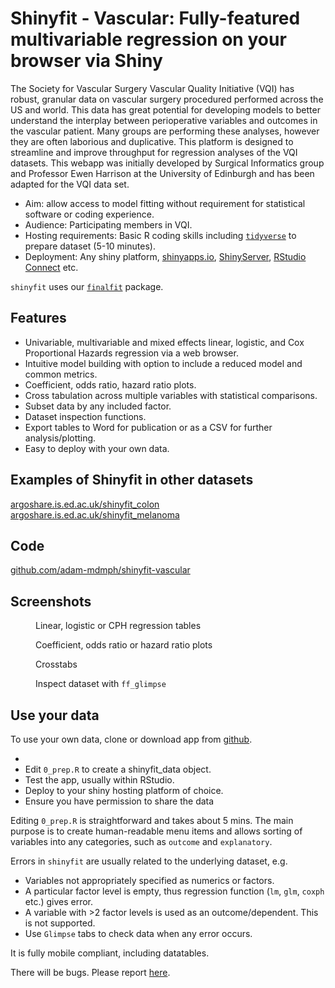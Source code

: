 # Shinyfit - Vascular: Fully-featured multivariable regression on your browser via Shiny

<!-- wp:paragraph -->
<p>The Society for Vascular Surgery Vascular Quality Initiative (VQI) has robust, granular data on vascular surgery procedured performed across the US and world.  This data has great potential for developing models to better understand the interplay between perioperative variables and outcomes in the vascular patient.  Many groups are performing these analyses, however they are often laborious and duplicative.  This platform is designed to streamline and improve throughput for regression analyses of the VQI datasets.  This webapp was initially developed by Surgical Informatics group and Professor Ewen Harrison at the University of Edinburgh and has been adapted for the VQI data set. </p>
<!-- /wp:paragraph -->

<!-- wp:list -->
<ul><li>Aim: allow access to model fitting without requirement for statistical software or coding experience.</li><li>Audience: Participating members in VQI.</li><li>Hosting requirements: Basic R coding skills including <a href="https://www.tidyverse.org/"><code>tidyverse</code></a> to prepare dataset (5-10 minutes).</li><li>Deployment: Any shiny platform, <a href="http://www.shinyapps.io/">shinyapps.io</a>, <a href="https://www.rstudio.com/products/shiny/shiny-server/">ShinyServer</a>, <a href="https://www.rstudio.com/products/connect/">RStudio Connect</a> etc. </li></ul>
<!-- /wp:list -->

<!-- wp:paragraph -->
<p><code>shinyfit</code> uses our <a href="http://finalfit.org"><code>finalfit</code></a> package.</p>
<!-- /wp:paragraph -->

<!-- wp:heading -->
<h2>Features</h2>
<!-- /wp:heading -->

<!-- wp:list -->
<ul><li>Univariable, multivariable and mixed effects linear, logistic, and Cox Proportional Hazards regression via a web browser.</li><li>Intuitive model building with option to include a reduced model and common metrics.</li><li>Coefficient, odds ratio, hazard ratio plots.</li><li>Cross tabulation across multiple variables with statistical comparisons.</li><li>Subset data by any included factor.</li><li>Dataset inspection functions.</li><li>Export tables to Word for publication or as a CSV for further analysis/plotting.</li><li>Easy to deploy with your own data.</li></ul>
<!-- /wp:list -->

<!-- wp:heading -->
<h2>Examples of Shinyfit in other datasets</h2>
<!-- /wp:heading -->

<!-- wp:paragraph -->
<p><a href="https://argoshare.is.ed.ac.uk/shinyfit_colon/">argoshare.is.ed.ac.uk/shinyfit_colon</a><br><a href="https://argoshare.is.ed.ac.uk/shinyfit_melanoma">argoshare.is.ed.ac.uk/shinyfit_melanoma</a></p>
<!-- /wp:paragraph -->

<!-- wp:heading -->
<h2>Code</h2>
<!-- /wp:heading -->

<!-- wp:paragraph -->
<p><a href="https://github.com/adam-mdmph/shinyfit-vascular">github.com/adam-mdmph/shinyfit-vascular</a></p>
<!-- /wp:paragraph -->

<!-- wp:heading -->
<h2>Screenshots</h2>
<!-- /wp:heading -->

<!-- wp:image {"id":1114} -->
<figure class="wp-block-image"><img src="http://www.datasurg.net/wp-content/uploads/2018/12/shinyfit_table-1024x313.png" alt="" class="wp-image-1114"/><figcaption>Linear, logistic or CPH regression tables<br></figcaption></figure>
<!-- /wp:image -->

<!-- wp:image {"id":1115} -->
<figure class="wp-block-image"><img src="http://www.datasurg.net/wp-content/uploads/2018/12/shinyfit_plot-1024x659.png" alt="" class="wp-image-1115"/><figcaption>Coefficient, odds ratio or hazard ratio plots</figcaption></figure>
<!-- /wp:image -->

<!-- wp:image {"id":1116} -->
<figure class="wp-block-image"><img src="http://www.datasurg.net/wp-content/uploads/2018/12/shinyfit_crosstabs-1024x315.png" alt="" class="wp-image-1116"/><figcaption>Crosstabs</figcaption></figure>
<!-- /wp:image -->

<!-- wp:image {"id":1117} -->
<figure class="wp-block-image"><img src="http://www.datasurg.net/wp-content/uploads/2018/12/shinyfit_glimpse-1024x348.png" alt="" class="wp-image-1117"/><figcaption>Inspect dataset with <code>ff_glimpse</code></figcaption></figure>
<!-- /wp:image -->

<!-- wp:heading -->
<h2>Use your data</h2>
<!-- /wp:heading -->

<!-- wp:paragraph -->
<p>To use your own data, clone or download app from <a href="https://github.com/ewenharrison/shinyfit">github</a>.</p>
<!-- /wp:paragraph -->

<!-- wp:list -->
<ul><li></li><li>Edit <code>0_prep.R</code> to create a shinyfit_data object. </li><li>Test the app, usually within RStudio.</li><li>Deploy to your shiny hosting platform of choice. </li><li>Ensure you have permission to share the data</li></ul>
<!-- /wp:list -->

<!-- wp:paragraph -->
<p>Editing <code>0_prep.R</code> is straightforward and takes about 5 mins. The main purpose is to create human-readable menu items and allows sorting of variables into any categories, such as <code>outcome</code> and <code>explanatory</code>. </p>
<!-- /wp:paragraph -->

<!-- wp:paragraph -->
<p>Errors in <code>shinyfit</code> are usually related to the underlying dataset, e.g.</p>
<!-- /wp:paragraph -->

<!-- wp:list -->
<ul><li>Variables not appropriately specified as numerics or factors. </li><li>A particular factor level is empty, thus regression function (<code>lm</code>, <code>glm</code>, <code>coxph</code> etc.) gives error.</li><li>A variable with >2 factor levels is used as an outcome/dependent. This is not supported.</li><li>Use <code>Glimpse</code> tabs to check data when any error occurs.</li></ul>
<!-- /wp:list -->

<!-- wp:paragraph -->
<p>It is fully mobile compliant, including datatables.</p>
<!-- /wp:paragraph -->

<!-- wp:paragraph -->
<p>There will be bugs. Please report <a href="https://github.com/ewenharrison/shinyfit/issues">here</a>. </p>
<!-- /wp:paragraph -->
